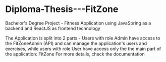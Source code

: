 # Diploma-Thesis---FitZone
Bachelor's Degree Project - Fitness Application using JavaSpring as a backend and ReactJS as frontend technology




The Application is split into 2 parts - Users with role Admin have access to the FitZoneAdmin (API) and can manage the application's users and exercises, while users with role User have access only the the main part of the application: FitZone
For more details, check the documentation

